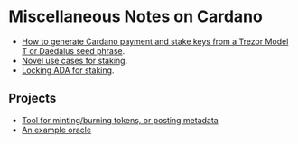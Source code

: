 Miscellaneous Notes on Cardano
==============================

*   [How to generate Cardano payment and stake keys from a Trezor Model T or Daedalus seed phrase](cli-addresses.md).
*   [Novel use cases for staking](stake-use-cases.md).
*   [Locking ADA for staking](script-rewards/ReadMe.md).


Projects
--------

*   [Tool for minting/burning tokens, or posting metadata](https://github.com/functionally/mantis/blob/main/ReadMe.md)
*   [An example oracle](../ReadMe.md)
